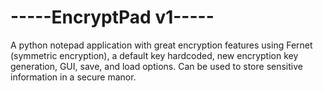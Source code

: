 # -----EncryptPad v1-----
A python notepad application with great encryption features using Fernet (symmetric encryption), a default key hardcoded, new encryption key generation, GUI, save, and load options.
Can be used to store sensitive information in a secure manor. 

